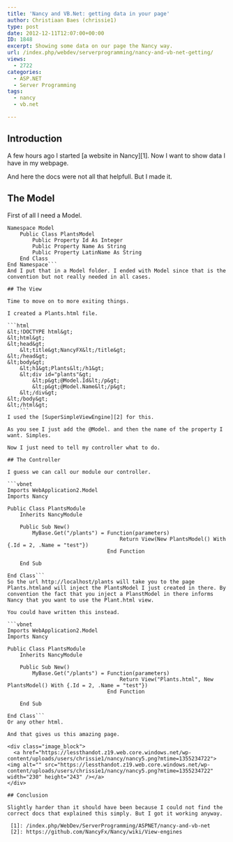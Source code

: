 ```yaml
---
title: 'Nancy and VB.Net: getting data in your page'
author: Christiaan Baes (chrissie1)
type: post
date: 2012-12-11T12:07:00+00:00
ID: 1848
excerpt: Showing some data on our page the Nancy way.
url: /index.php/webdev/serverprogramming/nancy-and-vb-net-getting/
views:
  - 2722
categories:
  - ASP.NET
  - Server Programming
tags:
  - nancy
  - vb.net

---
```

## Introduction

A few hours ago I started [a website in Nancy][1]. Now I want to show data I have in my webpage.

And here the docs were not all that helpfull. But I made it.

## The Model

First of all I need a Model.

```
Namespace Model
    Public Class PlantsModel
        Public Property Id As Integer
        Public Property Name As String
        Public Property LatinName As String
    End Class
End Namespace```
And I put that in a Model folder. I ended with Model since that is the convention but not really needed in all cases.

## The View

Time to move on to more exiting things.

I created a Plants.html file.

```html
&lt;!DOCTYPE html&gt;
&lt;html&gt;
&lt;head&gt;
    &lt;title&gt;NancyFX&lt;/title&gt;
&lt;/head&gt;
&lt;body&gt;
    &lt;h1&gt;Plants&lt;/h1&gt;
    &lt;div id="plants"&gt;
        &lt;p&gt;@Model.Id&lt;/p&gt;
        &lt;p&gt;@Model.Name&lt;/p&gt;
    &lt;/div&gt;
&lt;/body&gt;
&lt;/html&gt;
    ```
I used the [SuperSimpleViewEngine][2] for this.

As you see I just add the @Model. and then the name of the property I want. Simples.

Now I just need to tell my controller what to do.

## The Controller

I guess we can call our module our controller.

```vbnet
Imports WebApplication2.Model
Imports Nancy

Public Class PlantsModule
    Inherits NancyModule

    Public Sub New()
        MyBase.Get("/plants") = Function(parameters)
                                    Return View(New PlantsModel() With {.Id = 2, .Name = "test"})
                                End Function

    End Sub

End Class```
So the url http://localhost/plants will take you to the page Plants.htmland will inject the PlantsModel I just created in there. By convention the fact that you inject a PlanstModel in there informs Nancy that you want to use the Plant.html view. 

You could have written this instead.

```vbnet
Imports WebApplication2.Model
Imports Nancy

Public Class PlantsModule
    Inherits NancyModule

    Public Sub New()
        MyBase.Get("/plants") = Function(parameters)
                                    Return View("Plants.html", New PlantsModel() With {.Id = 2, .Name = "test"})
                                End Function

    End Sub

End Class```
Or any other html.

And that gives us this amazing page.

<div class="image_block">
  <a href="https://lessthandot.z19.web.core.windows.net/wp-content/uploads/users/chrissie1/nancy/nancy5.png?mtime=1355234722"><img alt="" src="https://lessthandot.z19.web.core.windows.net/wp-content/uploads/users/chrissie1/nancy/nancy5.png?mtime=1355234722" width="230" height="243" /></a>
</div>

## Conclusion

Slightly harder than it should have been because I could not find the correct docs that explained this simply. But I got it working anyway.

 [1]: /index.php/WebDev/ServerProgramming/ASPNET/nancy-and-vb-net
 [2]: https://github.com/NancyFx/Nancy/wiki/View-engines